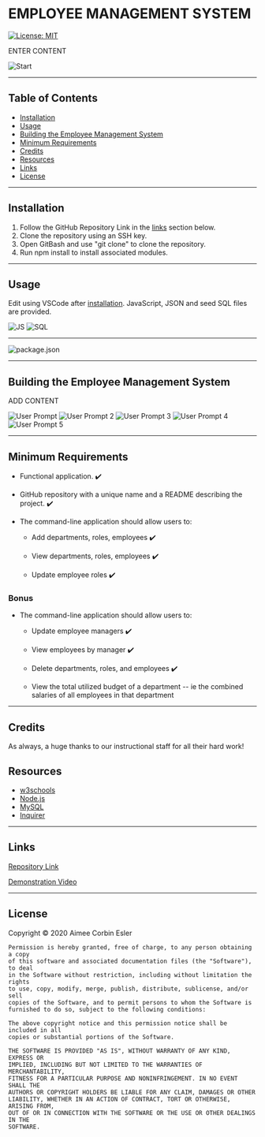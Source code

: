 # EMPLOYEE MANAGEMENT SYSTEM

[![License: MIT](https://img.shields.io/badge/License-MIT-yellow.svg)](https://opensource.org/licenses/MIT)

ENTER CONTENT

![Start]()

---

## Table of Contents

- [Installation](#installation)
- [Usage](#Usage)
- [Building the Employee Management System](#building-the-employee-management-system)
- [Minimum Requirements](#minimum-requirements)
- [Credits](#credits)
- [Resources](#resources)
- [Links](#Links)
- [License](#license)

---

## Installation

1. Follow the GitHub Repository Link in the [links](#Links) section below.
1. Clone the repository using an SSH key.
1. Open GitBash and use "git clone" to clone the repository.
1. Run npm install to install associated modules.

---

## Usage

Edit using VSCode after [installation](#installation). JavaScript, JSON and seed SQL files are provided.

![JS]()
![SQL]()

---

![package.json]()

---

## Building the Employee Management System

ADD CONTENT

![User Prompt]()
![User Prompt 2]()
![User Prompt 3]()
![User Prompt 4]()
![User Prompt 5]()

---

## Minimum Requirements

* Functional application. :heavy_check_mark:

* GitHub repository with a unique name and a README describing the project. :heavy_check_mark:

* The command-line application should allow users to:

  * Add departments, roles, employees :heavy_check_mark:

  * View departments, roles, employees :heavy_check_mark:

  * Update employee roles :heavy_check_mark:

### Bonus

* The command-line application should allow users to:

  * Update employee managers :heavy_check_mark:

  * View employees by manager :heavy_check_mark:

  * Delete departments, roles, and employees :heavy_check_mark:

  * View the total utilized budget of a department -- ie the combined salaries of all employees in that department

---

## Credits

As always, a huge thanks to our instructional staff for all their hard work!

## Resources

- [w3schools](https://www.w3schools.com)
- [Node.js](https://nodejs.org/en/)
- [MySQL]()
- [Inquirer]()

---

## Links

[Repository Link]()

[Demonstration Video]()

---

## License

Copyright &copy; 2020 Aimee Corbin Esler

    Permission is hereby granted, free of charge, to any person obtaining a copy
    of this software and associated documentation files (the "Software"), to deal
    in the Software without restriction, including without limitation the rights
    to use, copy, modify, merge, publish, distribute, sublicense, and/or sell
    copies of the Software, and to permit persons to whom the Software is
    furnished to do so, subject to the following conditions:

    The above copyright notice and this permission notice shall be included in all
    copies or substantial portions of the Software.

    THE SOFTWARE IS PROVIDED "AS IS", WITHOUT WARRANTY OF ANY KIND, EXPRESS OR
    IMPLIED, INCLUDING BUT NOT LIMITED TO THE WARRANTIES OF MERCHANTABILITY,
    FITNESS FOR A PARTICULAR PURPOSE AND NONINFRINGEMENT. IN NO EVENT SHALL THE
    AUTHORS OR COPYRIGHT HOLDERS BE LIABLE FOR ANY CLAIM, DAMAGES OR OTHER
    LIABILITY, WHETHER IN AN ACTION OF CONTRACT, TORT OR OTHERWISE, ARISING FROM,
    OUT OF OR IN CONNECTION WITH THE SOFTWARE OR THE USE OR OTHER DEALINGS IN THE
    SOFTWARE.
